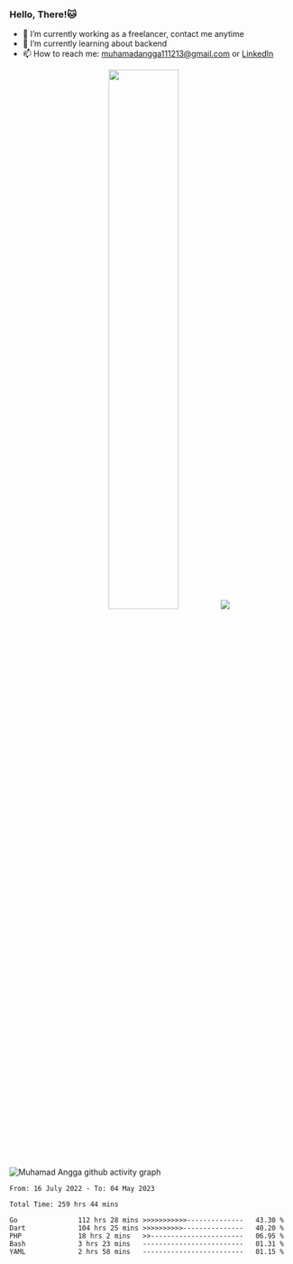 
### Hello, There!🐱

- 🔭 I’m currently working as a freelancer, contact me anytime
- 🌱 I’m currently learning about backend
- 📫 How to reach me: [muhamadangga111213@gmail.com](mailto:muhamadangga111213@gmail.com) or [LinkedIn](https://www.linkedin.com/in/muhamad-angga)

<p align="center">
    <img width="49.5%" src="https://github-readme-stats.vercel.app/api?username=muhangga&count_private=true&theme=ocean_dark&show_icons=true" />
    &nbsp;
    <img src="https://github-readme-stats.vercel.app/api/top-langs/?username=muhangga&langs_count=8&layout=compact&theme=ocean_dark&show_icons=true" />
</p>

![Muhamad Angga github activity graph](https://github-readme-activity-graph.cyclic.app/graph?username=muhangga&custom_title=Angga&color=708090&theme=github-dark)


<!--START_SECTION:waka-->

```text
From: 16 July 2022 - To: 04 May 2023

Total Time: 259 hrs 44 mins

Go               112 hrs 28 mins >>>>>>>>>>>--------------   43.30 %
Dart             104 hrs 25 mins >>>>>>>>>>---------------   40.20 %
PHP              18 hrs 2 mins   >>-----------------------   06.95 %
Bash             3 hrs 23 mins   -------------------------   01.31 %
YAML             2 hrs 58 mins   -------------------------   01.15 %
```

<!--END_SECTION:waka-->
